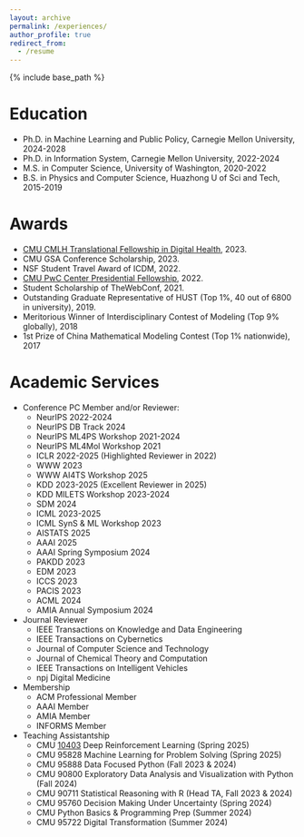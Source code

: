 ```yaml
---
layout: archive
permalink: /experiences/
author_profile: true
redirect_from:
  - /resume
---
```


{% include base_path %}

Education
======
* Ph.D. in Machine Learning and Public Policy, Carnegie Mellon University, 2024-2028
* Ph.D. in Information System, Carnegie Mellon University, 2022-2024
* M.S. in Computer Science, University of Washington, 2020-2022
* B.S. in Physics and Computer Science, Huazhong U of Sci and Tech, 2015-2019

Awards
======
* [CMU CMLH Translational Fellowship in Digital Health](https://www.cs.cmu.edu/cmlh/translational-fellows), 2023.
* CMU GSA Conference Scholarship, 2023.
* NSF Student Travel Award of ICDM, 2022.
* [CMU PwC Center Presidential Fellowship](https://www.cmu.edu/risk-reg-center/index.html), 2022.
* Student Scholarship of TheWebConf, 2021.
* Outstanding Graduate Representative of HUST (Top 1%, 40 out of 6800 in university), 2019.
* Meritorious Winner of Interdisciplinary Contest of Modeling (Top 9% globally), 2018
* 1st Prize of China Mathematical Modeling Contest (Top 1% nationwide), 2017

Academic Services
======
* Conference PC Member and/or Reviewer:
  * NeurIPS 2022-2024
  * NeurIPS DB Track 2024
  * NeurIPS ML4PS Workshop 2021-2024
  * NeurIPS ML4Mol Workshop 2021
  * ICLR 2022-2025 (Highlighted Reviewer in 2022)
  * WWW 2023
  * WWW AI4TS Workshop 2025
  * KDD 2023-2025 (Excellent Reviewer in 2025)
  * KDD MILETS Workshop 2023-2024
  * SDM 2024
  * ICML 2023-2025
  * ICML SynS & ML Workshop 2023
  * AISTATS 2025
  * AAAI 2025
  * AAAI Spring Symposium 2024
  * PAKDD 2023
  * EDM 2023
  * ICCS 2023
  * PACIS 2023
  * ACML 2024
  * AMIA Annual Symposium 2024
* Journal Reviewer
  * IEEE Transactions on Knowledge and Data Engineering
  * IEEE Transactions on Cybernetics
  * Journal of Computer Science and Technology
  * Journal of Chemical Theory and Computation
  * IEEE Transactions on Intelligent Vehicles
  * npj Digital Medicine
* Membership
  * ACM Professional Member
  * AAAI Member
  * AMIA Member
  * INFORMS Member
* Teaching Assistantship
  * CMU [10403](https://cmudeeprl.github.io/403website_s25/) Deep Reinforcement Learning (Spring 2025)
  * CMU 95828 Machine Learning for Problem Solving (Spring 2025)
  * CMU 95888 Data Focused Python (Fall 2023 & 2024)
  * CMU 90800 Exploratory Data Analysis and Visualization with Python (Fall 2024)
  * CMU 90711 Statistical Reasoning with R (Head TA, Fall 2023 & 2024)
  * CMU 95760 Decision Making Under Uncertainty (Spring 2024)
  * CMU Python Basics & Programming Prep (Summer 2024)
  * CMU 95722 Digital Transformation (Summer 2024)


  

